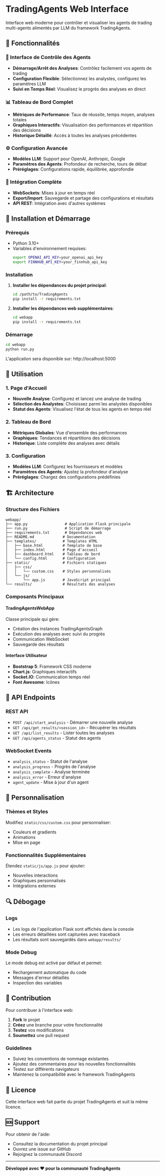 # TradingAgents Web Interface

Interface web moderne pour contrôler et visualiser les agents de trading multi-agents alimentés par LLM du framework TradingAgents.

## 🌟 Fonctionnalités

### 🎯 Interface de Contrôle des Agents
- **Démarrage/Arrêt des Analyses**: Contrôlez facilement vos agents de trading
- **Configuration Flexible**: Sélectionnez les analystes, configurez les paramètres LLM
- **Suivi en Temps Réel**: Visualisez le progrès des analyses en direct

### 📊 Tableau de Bord Complet
- **Métriques de Performance**: Taux de réussite, temps moyen, analyses totales
- **Graphiques Interactifs**: Visualisation des performances et répartition des décisions
- **Historique Détaillé**: Accès à toutes les analyses précédentes

### ⚙️ Configuration Avancée
- **Modèles LLM**: Support pour OpenAI, Anthropic, Google
- **Paramètres des Agents**: Profondeur de recherche, tours de débat
- **Préréglages**: Configurations rapide, équilibrée, approfondie

### 🔄 Intégration Complète
- **WebSockets**: Mises à jour en temps réel
- **Export/Import**: Sauvegarde et partage des configurations et résultats
- **API REST**: Intégration avec d'autres systèmes

## 🚀 Installation et Démarrage

### Prérequis
- Python 3.10+
- Variables d'environnement requises:
  ```bash
  export OPENAI_API_KEY=your_openai_api_key
  export FINNHUB_API_KEY=your_finnhub_api_key
  ```

### Installation
1. **Installer les dépendances du projet principal**:
   ```bash
   cd /path/to/TradingAgents
   pip install -r requirements.txt
   ```

2. **Installer les dépendances web supplémentaires**:
   ```bash
   cd webapp
   pip install -r requirements.txt
   ```

### Démarrage
```bash
cd webapp
python run.py
```

L'application sera disponible sur: http://localhost:5000

## 📱 Utilisation

### 1. Page d'Accueil
- **Nouvelle Analyse**: Configurez et lancez une analyse de trading
- **Sélection des Analystes**: Choisissez parmi les analystes disponibles
- **Statut des Agents**: Visualisez l'état de tous les agents en temps réel

### 2. Tableau de Bord
- **Métriques Globales**: Vue d'ensemble des performances
- **Graphiques**: Tendances et répartitions des décisions
- **Historique**: Liste complète des analyses avec détails

### 3. Configuration
- **Modèles LLM**: Configurez les fournisseurs et modèles
- **Paramètres des Agents**: Ajustez la profondeur d'analyse
- **Préréglages**: Chargez des configurations prédéfinies

## 🏗️ Architecture

### Structure des Fichiers
```
webapp/
├── app.py                 # Application Flask principale
├── run.py                 # Script de démarrage
├── requirements.txt       # Dépendances web
├── README.md             # Documentation
├── templates/            # Templates HTML
│   ├── base.html         # Template de base
│   ├── index.html        # Page d'accueil
│   ├── dashboard.html    # Tableau de bord
│   └── config.html       # Configuration
├── static/               # Fichiers statiques
│   ├── css/
│   │   └── custom.css    # Styles personnalisés
│   └── js/
│       └── app.js        # JavaScript principal
└── results/              # Résultats des analyses
```

### Composants Principaux

#### TradingAgentsWebApp
Classe principale qui gère:
- Création des instances TradingAgentsGraph
- Exécution des analyses avec suivi du progrès
- Communication WebSocket
- Sauvegarde des résultats

#### Interface Utilisateur
- **Bootstrap 5**: Framework CSS moderne
- **Chart.js**: Graphiques interactifs
- **Socket.IO**: Communication temps réel
- **Font Awesome**: Icônes

## 🔧 API Endpoints

### REST API
- `POST /api/start_analysis` - Démarrer une nouvelle analyse
- `GET /api/get_results/<session_id>` - Récupérer les résultats
- `GET /api/list_results` - Lister toutes les analyses
- `GET /api/agents_status` - Statut des agents

### WebSocket Events
- `analysis_status` - Statut de l'analyse
- `analysis_progress` - Progrès de l'analyse
- `analysis_complete` - Analyse terminée
- `analysis_error` - Erreur d'analyse
- `agent_update` - Mise à jour d'un agent

## 🎨 Personnalisation

### Thèmes et Styles
Modifiez `static/css/custom.css` pour personnaliser:
- Couleurs et gradients
- Animations
- Mise en page

### Fonctionnalités Supplémentaires
Étendez `static/js/app.js` pour ajouter:
- Nouvelles interactions
- Graphiques personnalisés
- Intégrations externes

## 🔍 Débogage

### Logs
- Les logs de l'application Flask sont affichés dans la console
- Les erreurs détaillées sont capturées avec traceback
- Les résultats sont sauvegardés dans `webapp/results/`

### Mode Debug
Le mode debug est activé par défaut et permet:
- Rechargement automatique du code
- Messages d'erreur détaillés
- Inspection des variables

## 🤝 Contribution

Pour contribuer à l'interface web:

1. **Fork** le projet
2. **Créez** une branche pour votre fonctionnalité
3. **Testez** vos modifications
4. **Soumettez** une pull request

### Guidelines
- Suivez les conventions de nommage existantes
- Ajoutez des commentaires pour les nouvelles fonctionnalités
- Testez sur différents navigateurs
- Maintenez la compatibilité avec le framework TradingAgents

## 📄 Licence

Cette interface web fait partie du projet TradingAgents et suit la même licence.

## 🆘 Support

Pour obtenir de l'aide:
- Consultez la documentation du projet principal
- Ouvrez une issue sur GitHub
- Rejoignez la communauté Discord

---

**Développé avec ❤️ pour la communauté TradingAgents**
